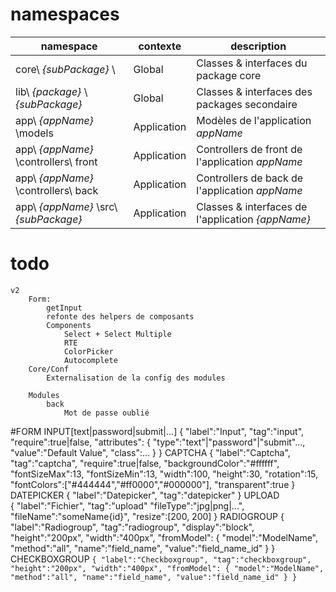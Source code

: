 # namespaces
namespace | contexte | description
--------------|------------|--------------
core\\ *{subPackage}* \ |Global |Classes & interfaces du package core
lib\\ *{package}* \\ *{subPackage}* |Global |Classes & interfaces des packages secondaire
app\\ *{appName}* \\models |Application |Modèles de l'application *appName*
app\\ *{appName}* \\controllers\\ front |Application|Controllers de front de l'application *appName*
app\\ *{appName}* \\controllers\\ back |Application |Controllers de back de l'application *appName*
app\\ *{appName}* \\src\\ *{subPackage}* |Application |Classes & interfaces de l'application *{appName}*

# todo
    v2
        Form:
            getInput
            refonte des helpers de composants
            Components
                Select + Select Multiple
                RTE
                ColorPicker
                Autocomplete
        Core/Conf
            Externalisation de la config des modules

        Modules
            back
                Mot de passe oublié

#FORM
    INPUT[text|password|submit|...]
        {
            "label":"Input",
            "tag":"input",
            "require":true|false,
            "attributes":
            {
                "type":"text"|"password"|"submit"...,
                "value":"Default Value",
                "class":...
            }
        }
    CAPTCHA
        {
            "label":"Captcha",
            "tag":"captcha",
            "require":true|false,
            "backgroundColor":"#ffffff",
            "fontSizeMax":13,
            "fontSizeMin":13,
            "width":100,
            "height":30,
            "rotation":15,
            "fontColors":["#444444","#ff0000","#000000"],
            "transparent":true
        }
    DATEPICKER
        {
            "label":"Datepicker",
            "tag":"datepicker"
        }
    UPLOAD  
        {
            "label":"Fichier",
            "tag":"upload"
            "fileType":"jpg|png|...",
            "fileName":"someName{id}",
            "resize":[200, 200]
        }
    RADIOGROUP
        {
            "label":"Radiogroup",
            "tag":"radiogroup",
            "display":"block",
            "height":"200px",
            "width":"400px",
            "fromModel":
            {
                "model":"ModelName",
                "method":"all",
                "name":"field_name",
                "value":"field_name_id"
            }
        }
    CHECKBOXGROUP
        `{
            "label":"Checkboxgroup",
            "tag":"checkboxgroup",
            "height":"200px",
            "width":"400px",
            "fromModel":
            {
                "model":"ModelName",
                "method":"all",
                "name":"field_name",
                "value":"field_name_id"
            }
        }`